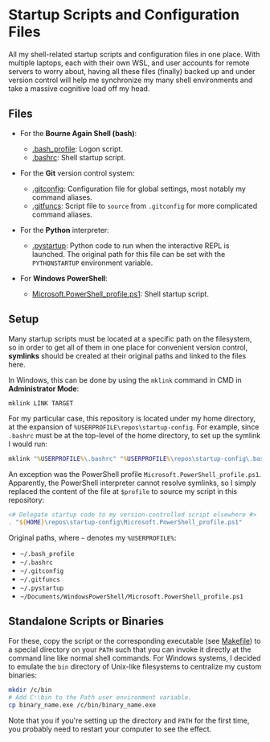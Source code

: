 # Startup Scripts and Configuration Files


All my shell-related startup scripts and configuration files in one place. With multiple laptops, each with their own WSL, and user accounts for remote servers to worry about, having all these files (finally) backed up and under version control will help me synchronize my many shell environments and take a massive cognitive load off my head.


## Files


* For the **Bourne Again Shell (bash)**:
  * [.bash_profile](.bash_profile): Logon script.
  * [.bashrc](.bashrc): Shell startup script.

* For the **Git** version control system:
  * [.gitconfig](.gitconfig): Configuration file for global settings, most notably my command aliases.
  * [.gitfuncs](.gitfuncs): Script file to `source` from `.gitconfig` for more complicated command aliases.

* For the **Python** interpreter:
  * [.pystartup](.pystartup): Python code to run when the interactive REPL is launched. The original path for this file can be set with the `PYTHONSTARTUP` environment variable.

* For **Windows PowerShell**:
  * [Microsoft.PowerShell_profile.ps1](Microsoft.PowerShell_profile.ps1): Shell startup script.


## Setup


Many startup scripts must be located at a specific path on the filesystem, so in order to get all of them in one place for convenient version control, **symlinks** should be created at their original paths and linked to the files here.

In Windows, this can be done by using the `mklink` command in CMD in **Administrator Mode**:

```cmd
mklink LINK TARGET
```

For my particular case, this repository is located under my home directory, at the expansion of `%USERPROFILE\repos\startup-config`. For example, since `.bashrc` must be at the top-level of the home directory, to set up the symlink I would run:

```cmd
mklink "%USERPROFILE%\.bashrc" "%USERPROFILE%\repos\startup-config\.bashrc"
```

An exception was the PowerShell profile `Microsoft.PowerShell_profile.ps1`. Apparently, the PowerShell interpreter cannot resolve symlinks, so I simply replaced the content of the file at `$profile` to source my script in this repository:

```ps1
<# Delegate startup code to my version-controlled script elsewhere #>
. "${HOME}\repos\startup-config\Microsoft.PowerShell_profile.ps1"
```

Original paths, where `~` denotes my `%USERPROFILE%`:

* `~/.bash_profile`
* `~/.bashrc`
* `~/.gitconfig`
* `~/.gitfuncs`
* `~/.pystartup`
* `~/Documents/WindowsPowerShell/Microsoft.PowerShell_profile.ps1`


## Standalone Scripts or Binaries


For these, copy the script or the corresponding executable (see [Makefile](Makefile)) to a special directory on your `PATH` such that you can invoke it directly at the command line like normal shell commands. For Windows systems, I decided to emulate the `bin` directory of Unix-like filesystems to centralize my custom binaries:

```sh
mkdir /c/bin
# Add C:\bin to the Path user environment variable.
cp binary_name.exe /c/bin/binary_name.exe
```

Note that you if you're setting up the directory and `PATH` for the first time, you probably need to restart your computer to see the effect.
